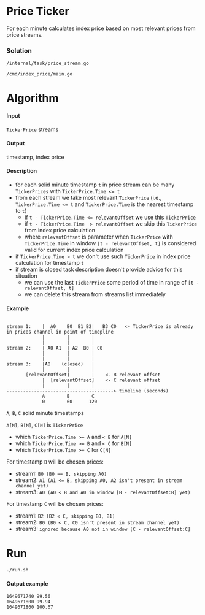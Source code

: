 # Price Ticker

For each minute calculates index price based on most relevant prices from price streams.

### Solution

`/internal/task/price_stream.go`

`/cmd/index_price/main.go`

# Algorithm

#### Input

`TickerPrice` streams

#### Output

timestamp, index price

#### Description

- for each solid minute timestamp `t` in price stream can be many `TickerPrices`
  with `TickerPrice.Time <= t`
- from each stream we take most relevant `TickerPrice` (i.e., `TickerPrice.Time <= t` and `TickerPrice.Time` is the
  nearest timestamp to `t`)
    - if `t - TickerPrice.Time <= relevantOffset` we use this `TickerPrice`
    - if `t - TickerPrice.Time  > relevantOffset` we skip this `TickerPrice` from index price calculation
    - where `relevantOffset` is parameter when `TickerPrice` with `TickerPrice.Time` in window `[t - relevantOffset, t]`
      is considered valid for current index price calculation
- if `TickerPrice.Time > t` we don't use such `TickerPrice` in index price calculation for timestamp `t`
- if stream is closed task description doesn't provide advice for this situation
    - we can use the last `TickerPrice` some period of time in range of `[t - relevantOffset, t]`
    - we can delete this stream from streams list immediately

#### Example

```

stream 1:    |  A0    B0  B1 B2|   B3 C0   <- TickerPrice is already in prices channel in point of timepline
             |        |        |
             |        |        |
stream 2:    | A0 A1  | A2  B0 | C0
             |        |        | 
             |        |        |
stream 3:    |A0    (closed)   | 
             |        |        |
       [relevantOffset]        |    <- B relevant offset
             |  [relevantOffset]    <- C relevant offset
             |        |        | 
---------------------------------------> timeline (seconds) 
             A        B        C 
             0        60      120 
```

`A`, `B`, `C` solid minute timestamps

`A[N]`, `B[N]`, `C[N]` is `TickerPrice`

- which `TickerPrice.Time >= A` and `< B` for `A[N]`
- which `TickerPrice.Time >= B` and `< C` for `B[N]`
- which `TickerPrice.Time >= C` for `C[N]`

For timestamp `B` will be chosen prices:

- stream1: `B0 (B0 == B, skipping A0)`
- stream2: `A1 (A1 <= B, skipping A0, A2 isn't present in stream channel yet)`
- stream3: `A0 (A0 < B and A0 in window [B - relevantOffset:B] yet)`

For timestamp `C` will be chosen prices:

- stream1: `B2 (B2 < C, skipping B0, B1)`
- stream2: `B0 (B0 < C, C0 isn't present in stream channel yet)`
- stream3: `ignored because A0 not in window [C - relevantOffset:C]`

# Run

`./run.sh`

#### Output example

```
1649671740 99.56
1649671800 99.94
1649671860 100.67
```
